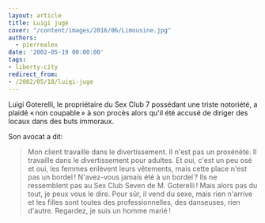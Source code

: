 ```yaml
---
layout: article
title: Luigi jugé
cover: "/content/images/2016/06/Limousine.jpg"
authors:
  - pierrealex
date: '2002-05-19 00:00:00'
tags:
- liberty-city
redirect_from:
- /2002/05/18/luigi-juge
---
```


Luigi Goterelli, le propriétaire du Sex Club 7 possédant une triste notoriété, a plaidé « non coupable » à son procès alors qu'il été accusé de diriger des locaux dans des buts immoraux.

Son avocat a dit:

> Mon client travaille dans le divertissement. Il n'est pas un proxénète. Il travaille dans le divertissement pour adultes. Et oui, c'est un peu osé et oui, les femmes enlèvent leurs vêtements, mais cette place n'est pas un bordel ! N'avez-vous jamais été à un bordel ? Ils ne ressemblent pas au Sex Club Seven de M. Goterelli ! Mais alors pas du tout, je peux vous le dire. Pour sûr, il vend du sexe, mais rien n'arrive et les filles sont toutes des professionnelles, des danseuses, rien d'autre. Regardez, je suis un homme marié !